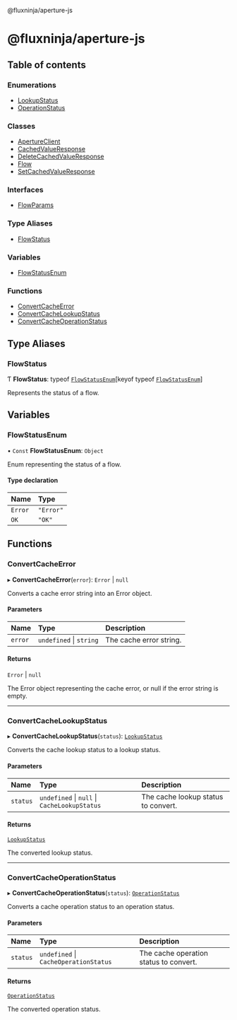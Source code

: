 @fluxninja/aperture-js

# @fluxninja/aperture-js

## Table of contents

### Enumerations

- [LookupStatus](enums/LookupStatus.md)
- [OperationStatus](enums/OperationStatus.md)

### Classes

- [ApertureClient](classes/ApertureClient.md)
- [CachedValueResponse](classes/CachedValueResponse.md)
- [DeleteCachedValueResponse](classes/DeleteCachedValueResponse.md)
- [Flow](classes/Flow.md)
- [SetCachedValueResponse](classes/SetCachedValueResponse.md)

### Interfaces

- [FlowParams](interfaces/FlowParams.md)

### Type Aliases

- [FlowStatus](README.md#flowstatus)

### Variables

- [FlowStatusEnum](README.md#flowstatusenum)

### Functions

- [ConvertCacheError](README.md#convertcacheerror)
- [ConvertCacheLookupStatus](README.md#convertcachelookupstatus)
- [ConvertCacheOperationStatus](README.md#convertcacheoperationstatus)

## Type Aliases

### FlowStatus

Ƭ **FlowStatus**: typeof [`FlowStatusEnum`](README.md#flowstatusenum)[keyof typeof [`FlowStatusEnum`](README.md#flowstatusenum)]

Represents the status of a flow.

## Variables

### FlowStatusEnum

• `Const` **FlowStatusEnum**: `Object`

Enum representing the status of a flow.

#### Type declaration

| Name | Type |
| :------ | :------ |
| `Error` | ``"Error"`` |
| `OK` | ``"OK"`` |

## Functions

### ConvertCacheError

▸ **ConvertCacheError**(`error`): `Error` \| ``null``

Converts a cache error string into an Error object.

#### Parameters

| Name | Type | Description |
| :------ | :------ | :------ |
| `error` | `undefined` \| `string` | The cache error string. |

#### Returns

`Error` \| ``null``

The Error object representing the cache error, or null if the error string is empty.

___

### ConvertCacheLookupStatus

▸ **ConvertCacheLookupStatus**(`status`): [`LookupStatus`](enums/LookupStatus.md)

Converts the cache lookup status to a lookup status.

#### Parameters

| Name | Type | Description |
| :------ | :------ | :------ |
| `status` | `undefined` \| ``null`` \| `CacheLookupStatus` | The cache lookup status to convert. |

#### Returns

[`LookupStatus`](enums/LookupStatus.md)

The converted lookup status.

___

### ConvertCacheOperationStatus

▸ **ConvertCacheOperationStatus**(`status`): [`OperationStatus`](enums/OperationStatus.md)

Converts a cache operation status to an operation status.

#### Parameters

| Name | Type | Description |
| :------ | :------ | :------ |
| `status` | `undefined` \| `CacheOperationStatus` | The cache operation status to convert. |

#### Returns

[`OperationStatus`](enums/OperationStatus.md)

The converted operation status.
